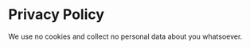 Privacy Policy
==============

We use no cookies and collect no personal data about you whatsoever. 
